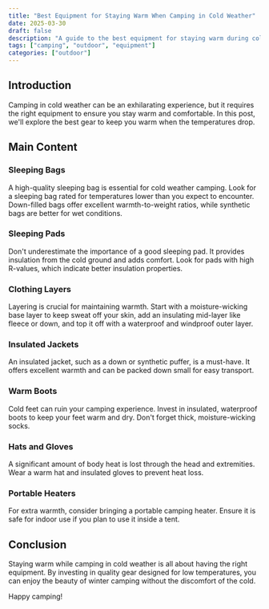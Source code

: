 ```yaml
---
title: "Best Equipment for Staying Warm When Camping in Cold Weather"
date: 2025-03-30
draft: false
description: "A guide to the best equipment for staying warm during cold weather camping."
tags: ["camping", "outdoor", "equipment"]
categories: ["outdoor"]
---
```


## Introduction

Camping in cold weather can be an exhilarating experience, but it requires the right equipment to ensure you stay warm and comfortable. In this post, we'll explore the best gear to keep you warm when the temperatures drop.

## Main Content

### Sleeping Bags

A high-quality sleeping bag is essential for cold weather camping. Look for a sleeping bag rated for temperatures lower than you expect to encounter. Down-filled bags offer excellent warmth-to-weight ratios, while synthetic bags are better for wet conditions.

### Sleeping Pads

Don't underestimate the importance of a good sleeping pad. It provides insulation from the cold ground and adds comfort. Look for pads with high R-values, which indicate better insulation properties.

### Clothing Layers

Layering is crucial for maintaining warmth. Start with a moisture-wicking base layer to keep sweat off your skin, add an insulating mid-layer like fleece or down, and top it off with a waterproof and windproof outer layer.

### Insulated Jackets

An insulated jacket, such as a down or synthetic puffer, is a must-have. It offers excellent warmth and can be packed down small for easy transport.

### Warm Boots

Cold feet can ruin your camping experience. Invest in insulated, waterproof boots to keep your feet warm and dry. Don't forget thick, moisture-wicking socks.

### Hats and Gloves

A significant amount of body heat is lost through the head and extremities. Wear a warm hat and insulated gloves to prevent heat loss.

### Portable Heaters

For extra warmth, consider bringing a portable camping heater. Ensure it is safe for indoor use if you plan to use it inside a tent.

## Conclusion

Staying warm while camping in cold weather is all about having the right equipment. By investing in quality gear designed for low temperatures, you can enjoy the beauty of winter camping without the discomfort of the cold.

Happy camping!